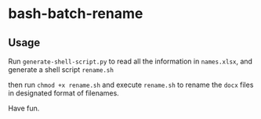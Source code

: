 # bash-batch-rename #

## Usage ##

Run `generate-shell-script.py` to read all the information in `names.xlsx`, and generate a shell script `rename.sh`

then run `chmod +x rename.sh` and execute `rename.sh` to rename the `docx` files in designated format of filenames.

Have fun.
